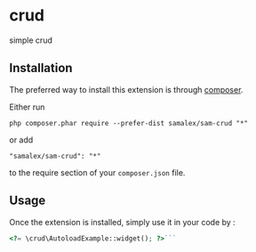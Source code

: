 crud
====
simple crud

Installation
------------

The preferred way to install this extension is through [composer](http://getcomposer.org/download/).

Either run

```
php composer.phar require --prefer-dist samalex/sam-crud "*"
```

or add

```
"samalex/sam-crud": "*"
```

to the require section of your `composer.json` file.


Usage
-----

Once the extension is installed, simply use it in your code by  :

```php
<?= \crud\AutoloadExample::widget(); ?>```
